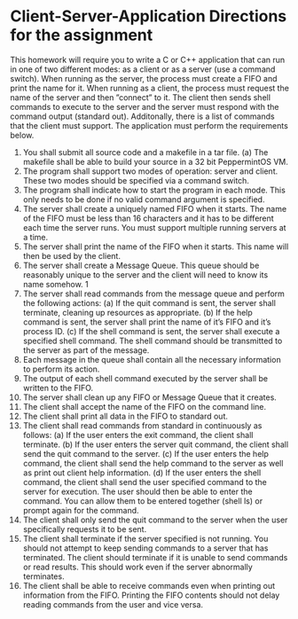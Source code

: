 Client-Server-Application Directions for the assignment
=========================

This homework will require you to write a C or C++ application that can run in one of two different modes: as a client or as a server (use a command switch). 
When running as the server, the process must create a FIFO and print the name for it. When running as a client, the process must request the name of the server and then ”connect” to it. 
The client then sends shell commands to execute to the server and the server must respond with the command output (standard out). Additonally, there is a list of commands that the client must support. 
The application must perform the requirements below.

1. You shall submit all source code and a makefile in a tar file.
        (a) The makefile shall be able to build your source in a 32 bit PeppermintOS VM.
2. The program shall support two modes of operation: server and client. These two modes should be specified via a command switch.
3. The program shall indicate how to start the program in each mode. This only needs to be done if no valid command argument is specified.
4. The server shall create a uniquely named FIFO when it starts. The name of the FIFO must be less than 16 characters and it has to be different each time the server runs. You must support multiple running servers at a time.
5. The server shall print the name of the FIFO when it starts. This name will then be used by the client.
6. The server shall create a Message Queue. This queue should be reasonably unique to the server and the client will need to know its name somehow. 1
7. The server shall read commands from the message queue and perform the following actions:
          (a) If the quit command is sent, the server shall terminate, cleaning up resources as appropriate.
          (b) If the help command is sent, the server shall print the name of it’s FIFO and it’s process ID.
          (c) If the shell command is sent, the server shall execute a specified shell command. The shell command should be transmitted to the server as part of the message.
8. Each message in the queue shall contain all the necessary information to perform its action.
9. The output of each shell command executed by the server shall be written to the FIFO.
10. The server shall clean up any FIFO or Message Queue that it creates.
11. The client shall accept the name of the FIFO on the command line.
12. The client shall print all data in the FIFO to standard out.
13. The client shall read commands from standard in continuously as follows:
          (a) If the user enters the exit command, the client shall terminate.
          (b) If the user enters the server quit command, the client shall send the quit command to the server.
          (c) If the user enters the help command, the client shall send the help command to the server as well as print out client help information.
          (d) If the user enters the shell command, the client shall send the user specified command to the server for execution. The user should then be able to enter the command. You can allow them to be entered together (shell ls) or prompt again for the command.
14. The client shall only send the quit command to the server when the user specifically requests it to be sent.
15. The client shall terminate if the server specified is not running. You should not attempt to keep sending commands to a server that has terminated. The client should terminate if it is unable to send commands or read results. This should work even if the server abnormally terminates.
16. The client shall be able to receive commands even when printing out information from the FIFO. Printing the FIFO contents should not delay reading commands from the user and vice versa.
